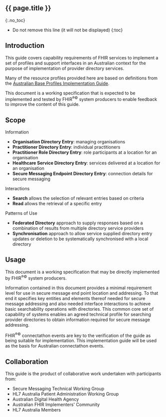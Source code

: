 ## {{ page.title }}
{:.no_toc}

<!-- TOC -->

* Do not remove this line (it will not be displayed)
{:toc}

## Introduction
This guide covers capability requirements of FHIR services to implement a set of profiles and support interfaces in an Australian context for the purpose of implementation of provider directory services.

Many of the resource profiles provided here are based on definitions from the [Australian Base Profiles Implementation Guide](http://build.fhir.org/ig/hl7au/au-fhir-base/).

This document is a working specification that is expected to be implemented and tested by FHIR<sup>&reg;&copy;</sup> system producers to enable feedback to improve the content of this guide.

## Scope

Information
* **Organisation Directory Entry**: managing organisations
* **Practitioner Directory Entry**: individual practitioners
* **Practitioner Role Directory Entry**: role participants at a location for an organisation
* **Healthcare Service Directory Entry**: services delivered at a location for an organisation
* **Secure Messaging Endpoint Directory Entry**: connection details for secure messaging

Interactions
* **Search** allows the selection of relevant entries based on criteria
* **Read** allows the retrieval of a specific entry

Patterns of Use
* **Federated Directory** approach to supply responses based on a combination of results from multiple directory service providers
* **Synchronisation** approach to allow service supplied directory entry updates or deletion to be systematically synchronised with a local directory

## Usage

This document is a working specification that may be directly implemented by FHIR<sup>&reg;&copy;</sup> system producers.

Information contained in this document provides a minimal requirement level for use in secure message end point location and addressing. 
To that end it specifies key entities and elements thereof needed for secure message addressing and also needed interface interactions
to achieve basic searchability operations with directories. This common core set of capability of systems enables an agreed technical
profile for searching provider directories to obtain information required for secure message addressing.

FHIR<sup>&reg;&copy;</sup> connectathon events are key to the verification of the guide as being suitable for 
implementation. This implementation guide will be used as the basis for Australian connectathon events.

## Collaboration
This guide is the product of collaborative work undertaken with participants from:

* Secure Messaging Technical Working Group
* HL7 Australia Patient Administration Working Group
* Australian Digital Health Agency
* Australian FHIR Implementers' Community
* HL7 Australia Members 










